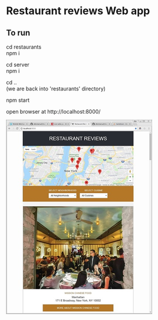 # Restaurant reviews Web app


## To run 

cd restaurants 
<br>
npm i 
<br>

cd server <br />
npm i <br />

cd ..    <br />
(we are back into 'restaurants' directory) 

npm start

open browser at http://localhost:8000/



![Restaurant list](/app/screenshots/screen1.jpg?raw=true "Restaurant list")   






